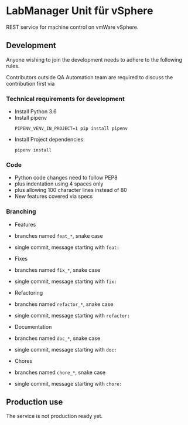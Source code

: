 # LabManager Unit für vSphere

REST service for machine control on vmWare vSphere.

## Development

Anyone wishing to join the development needs to adhere to the following rules.

Contributors outside QA Automation team are required to discuss the contribution first via 

### Technical requirements for development
* Install Python 3.6
* Install pipenv
  ```
  PIPENV_VENV_IN_PROJECT=1 pip install pipenv
  ```
* Install Project dependencies:
  ```
  pipenv install
  ```

### Code
* Python code changes need to follow PEP8
 * plus indentation using 4 spaces only
 * plus allowing 100 character lines instead of 80
* New features covered via specs

### Branching
* Features
 * branches named `feat_*`, snake case
 * single commit, message starting with `feat: `

* Fixes
 * branches named `fix_*`, snake case
 * single commit, message starting with `fix: `

* Refactoring
 * branches named `refactor_*`, snake case
 * single commit, message starting with `refactor: `

* Documentation
 * branches named `doc_*`, snake case
 * single commit, message starting with `doc: `

* Chores
 * branches named `chore_*`, snake case
 * single commit, message starting with `chore: `

## Production use

The service is not production ready yet.
